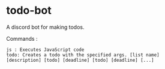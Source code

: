 # todo-bot
A discord bot for making todos.

Commands :

    js : Executes JavaScript code
    todo: Creates a todo with the specified args. [list name] [description] [todo] [deadline] [todo] [deadline] [...]
